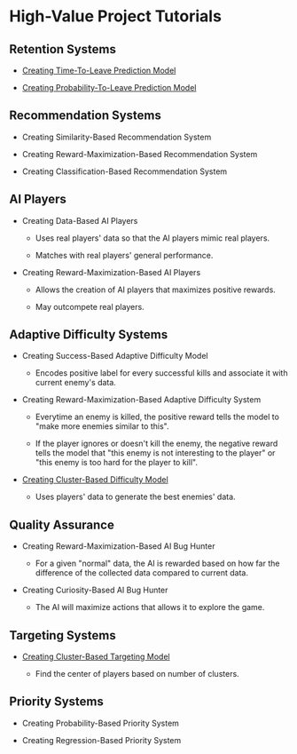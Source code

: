 # High-Value Project Tutorials

## Retention Systems

* [Creating Time-To-Leave Prediction Model](HighValueProjectTutorials/CreatingTimeToLeavePredictionModel.md)

* [Creating Probability-To-Leave Prediction Model](HighValueProjectTutorials/CreatingProbabilityToLeavePredictionModel.md)

## Recommendation Systems

* Creating Similarity-Based Recommendation System

* Creating Reward-Maximization-Based Recommendation System

* Creating Classification-Based Recommendation System

## AI Players

* Creating Data-Based AI Players

  * Uses real players' data so that the AI players mimic real players.
 
  * Matches with real players' general performance.

* Creating Reward-Maximization-Based AI Players

  * Allows the creation of AI players that maximizes positive rewards.
 
  * May outcompete real players.

## Adaptive Difficulty Systems

* Creating Success-Based Adaptive Difficulty Model

  * Encodes positive label for every successful kills and associate it with current enemy's data.

* Creating Reward-Maximization-Based Adaptive Difficulty System

  * Everytime an enemy is killed, the positive reward tells the model to "make more enemies similar to this". 

  * If the player ignores or doesn't kill the enemy, the negative reward tells the model that "this enemy is not interesting to the player" or "this enemy is too hard for the player to kill".

* [Creating Cluster-Based Difficulty Model](HighValueProjectTutorials/CreatingClusterBasedDifficultyModel.md)

  * Uses players' data to generate the best enemies' data.

## Quality Assurance

* Creating Reward-Maximization-Based AI Bug Hunter

  * For a given "normal" data, the AI is rewarded based on how far the difference of the collected data compared to current data.

* Creating Curiosity-Based AI Bug Hunter

  * The AI will maximize actions that allows it to explore the game. 

## Targeting Systems

* [Creating Cluster-Based Targeting Model](HighValueProjectTutorials/CreatingClusterBasedTargetingModel.md)

  * Find the center of players based on number of clusters.

## Priority Systems

* Creating Probability-Based Priority System

* Creating Regression-Based Priority System
